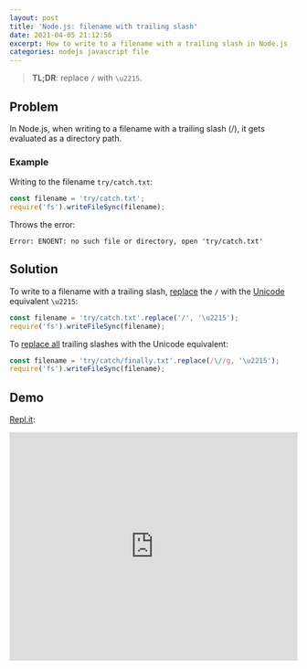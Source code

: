 ```yaml
---
layout: post
title: 'Node.js: filename with trailing slash'
date: 2021-04-05 21:12:56
excerpt: How to write to a filename with a trailing slash in Node.js
categories: nodejs javascript file
---
```


> **TL;DR**: replace `/` with `\u2215`.

## Problem

In Node.js, when writing to a filename with a trailing slash (/), it gets evaluated as a directory path.

### Example

Writing to the filename `try/catch.txt`:

```js
const filename = 'try/catch.txt';
require('fs').writeFileSync(filename);
```

Throws the error:

```
Error: ENOENT: no such file or directory, open 'try/catch.txt'
```

## Solution

To write to a filename with a trailing slash, [replace](https://developer.mozilla.org/docs/Web/JavaScript/Reference/Global_Objects/String/replace) the `/` with the [Unicode](https://www.educative.io/edpresso/how-to-insert-unicode-in-javascript) equivalent `\u2215`:

```js
const filename = 'try/catch.txt'.replace('/', '\u2215');
require('fs').writeFileSync(filename);
```

To [replace all](https://developer.mozilla.org/docs/Web/JavaScript/Reference/Global_Objects/String/replaceAll) trailing slashes with the Unicode equivalent:

```js
const filename = 'try/catch/finally.txt'.replace(/\//g, '\u2215');
require('fs').writeFileSync(filename);
```

## Demo

[Repl.it](https://repl.it/@remarkablemark/Nodejs-filename-with-trailing-slash):

<iframe height="400px" width="100%" src="https://repl.it/@remarkablemark/Nodejs-filename-with-trailing-slash?lite=true" scrolling="no" frameborder="no" allowtransparency="true" allowfullscreen="true" sandbox="allow-forms allow-pointer-lock allow-popups allow-same-origin allow-scripts allow-modals"></iframe>
